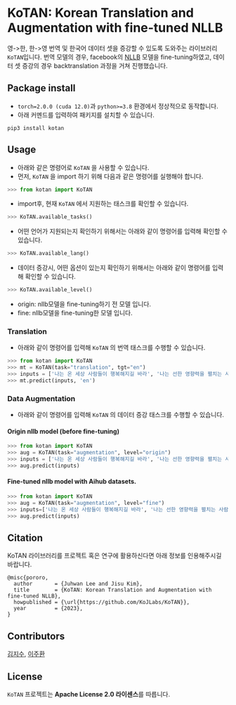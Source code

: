 # KoTAN: Korean Translation and Augmentation with fine-tuned NLLB

영->한, 한->영 번역 및 한국어 데이터 셋을 증강할 수 있도록 도와주는 라이브러리 `KoTAN`입니다.
번역 모델의 경우, facebook의 [NLLB](https://arxiv.org/abs/2207.04672) 모델을 fine-tuning하였고, 데이터 셋 증강의 경우 backtranslation 과정을 거쳐 진행했습니다.

## Package install
* `torch=2.0.0 (cuda 12.0)`과 `python>=3.8` 환경에서 정상적으로 동작합니다.
* 아래 커멘드를 입력하여 패키지를 설치할 수 있습니다.
```
pip3 install kotan
```

## Usage
* 아래와 같은 명령어로 `KoTAN` 을 사용할 수 있습니다.
* 먼저, `KoTAN` 을 import 하기 위해 다음과 같은 명령어를 실행해야 합니다.
```python
>>> from kotan import KoTAN
```
* import후, 현재 `KoTAN` 에서 지원하는 태스크를 확인할 수 있습니다.
```python
>>> KoTAN.available_tasks()
```
* 어떤 언어가 지원되는지 확인하기 위해서는 아래와 같이 명령어를 입력해 확인할 수 있습니다.
```python
>>> KoTAN.available_lang()
```
* 데이터 증강시, 어떤 옵션이 있는지 확인하기 위해서는 아래와 같이 명령어를 입력해 확인할 수 있습니다.
```python
>>> KoTAN.available_level()
```
  - origin: nllb모델을 fine-tuning하기 전 모델 입니다.
  - fine: nllb모델을 fine-tuning한 모델 입니다.

### Translation
* 아래와 같이 명령어를 입력해 `KoTAN` 의 번역 태스크를 수행할 수 있습니다.
```python
>>> from kotan import KoTAN
>>> mt = KoTAN(task="translation", tgt="en")
>>> inputs = ['나는 온 세상 사람들이 행복해지길 바라', '나는 선한 영향력을 펼치는 사람이 되고 싶어']
>>> mt.predict(inputs, 'en')
```

### Data Augmentation
* 아래와 같이 명령어를 입력해 `KoTAN` 의 데이터 증강 태스크를 수행할 수 있습니다.

#### Origin nllb model (before fine-tuning)
```python
>>> from kotan import KoTAN
>>> aug = KoTAN(task="augmentation", level="origin")
>>> inputs = ['나는 온 세상 사람들이 행복해지길 바라', '나는 선한 영향력을 펼치는 사람이 되고 싶어']
>>> aug.predict(inputs)
```

#### Fine-tuned nllb model with Aihub datasets.
```python
>>> from kotan import KoTAN
>>> aug = KoTAN(task="augmentation", level="fine")
>>> inputs=['나는 온 세상 사람들이 행복해지길 바라', '나는 선한 영향력을 펼치는 사람이 되고 싶어']
>>> aug.predict(inputs)
```

## Citation
KoTAN 라이브러리를 프로젝트 혹은 연구에 활용하신다면 아래 정보를 인용해주시길 바랍니다.
```
@misc{pororo,
  author       = {Juhwan Lee and Jisu Kim},
  title        = {KoTAN: Korean Translation and Augmentation with fine-tuned NLLB},
  howpublished = {\url{https://github.com/KoJLabs/KoTAN}},
  year         = {2023},
}
```

## Contributors
[김지수](https://github.com/merry555), [이주환](https://github.com/juhwanlee-diquest)

## License
`KoTAN` 프로젝트는 **Apache License 2.0 라이센스**를 따릅니다.
